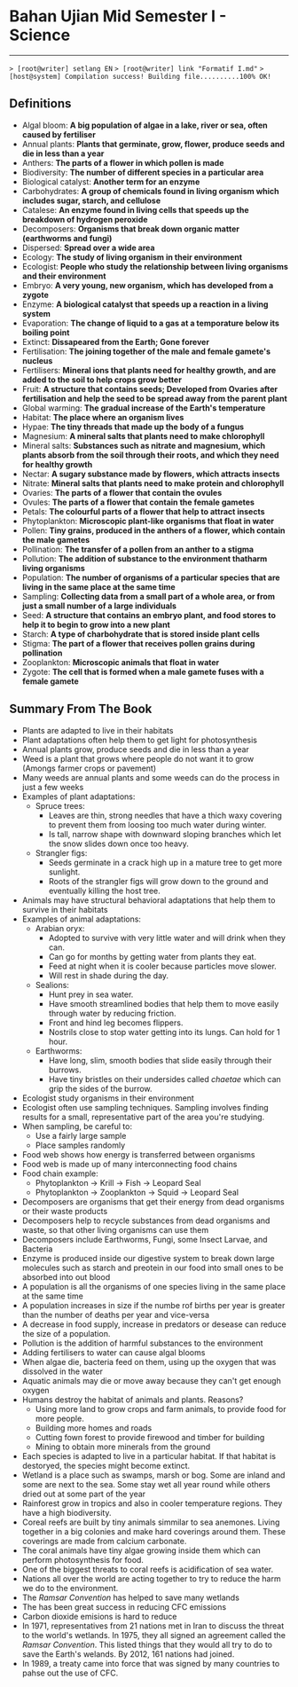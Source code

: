# Bahan Ujian Mid Semester I - Science
---
`> [root@writer] setlang EN`
`> [root@writer] link "Formatif I.md"`
`> [host@system] Compilation success! Building file..........100% OK!`

## Definitions
- Algal bloom: **A big population of algae in a lake, river or sea, often caused by fertiliser**
- Annual plants: **Plants that germinate, grow, flower, produce seeds and die in less than a year**
- Anthers: **The parts of a flower in which pollen is made**
- Biodiversity: **The number of different species in a particular area**
- Biological catalyst: **Another term for an enzyme**
- Carbohydrates: **A group of chemicals found in living organism which includes sugar, starch, and cellulose**
- Catalese: **An enzyme found in living cells that speeds up the breakdown of hydrogen peroxide**
- Decomposers: **Organisms that break down organic matter (earthworms and fungi)**
- Dispersed: **Spread over a wide area**
- Ecology: **The study of living organism in their environment**
- Ecologist: **People who study the relationship between living organisms and their environment**
- Embryo: **A very young, new organism, which has developed from a zygote**
- Enzyme: **A biological catalyst that speeds up a reaction in a living system**
- Evaporation: **The change of liquid to a gas at a temporature below its boiling point**
- Extinct: **Dissapeared from the Earth; Gone forever**
- Fertilisation: **The joining together of the male and female gamete's nucleus**
- Fertilisers: **Mineral ions that plants need for healthy growth, and are added to the soil to help crops grow better**
- Fruit: **A structure that contains seeds; Developed from Ovaries after fertilisation and help the seed to be spread away from the parent plant**
- Global warming: **The gradual increase of the Earth's temperature**
- Habitat: **The place where an organism lives**
- Hypae: **The tiny threads that made up the body of a fungus**
- Magnesium: **A mineral salts that plants need to make chlorophyll**
- Mineral salts: **Substances such as nitrate and magnesium, which plants absorb from the soil through their roots, and which they need for healthy growth**
- Nectar: **A sugary substance made by flowers, which attracts insects**
- Nitrate: **Mineral salts that plants need to make protein and chlorophyll**
- Ovaries: **The parts of a flower that contain the ovules**
- Ovules: **The parts of a flower that contain the female gametes**
- Petals: **The colourful parts of a flower that help to attract insects**
- Phytoplankton: **Microscopic plant-like organisms that float in water**
- Pollen: **Tiny grains, produced in the anthers of a flower, which contain the male gametes**
- Pollination: **The transfer of a pollen from an anther to a stigma**
- Pollution: **The addition of substance to the environment thatharm living organisms**
- Population: **The number of organisms of a particular species that are living in the same place at the same time**
- Sampling: **Collecting data from a small part of a whole area, or from just a small number of a large individuals**
- Seed: **A structure that contains an embryo plant, and food stores to help it to begin to grow into a new plant**
- Starch: **A type of charbohydrate that is stored inside plant cells**
- Stigma: **The part of a flower that receives pollen grains during pollination**
- Zooplankton: **Microscopic animals that float in water**
- Zygote: **The cell that is formed when a male gamete fuses with a female gamete**

## Summary From The Book
- Plants are adapted to live in their habitats
- Plant adaptations often help them to get light for photosynthesis
- Annual plants grow, produce seeds and die in less than a year
- Weed is a plant that grows where people do not want it to grow (Amongs farmer crops or pavement)
- Many weeds are annual plants and some weeds can do the process in just a few weeks
- Examples of plant adaptations: 
  - Spruce trees: 
    - Leaves are thin, strong needles that have a thich waxy covering to prevent them from loosing too much water during winter.
    - Is tall, narrow shape with downward sloping branches which let the snow slides down once too heavy.
  - Strangler figs:
    - Seeds germinate in a crack high up in a mature tree to get more sunlight.
    - Roots of the strangler figs will grow down to the ground and eventually killing the host tree.
- Animals may have structural behavioral adaptations that help them to survive in their habitats
- Examples of animal adaptations:
  - Arabian oryx: 
    - Adopted to survive with very little water and will drink when they can. 
    - Can go for months by getting water from plants they eat. 
    - Feed at night when it is cooler because particles move slower.
    - Will rest in shade during the day.
  - Sealions:
    - Hunt prey in sea water.
    - Have smooth streamlined bodies that help them to move easily through water by reducing friction.
    - Front and hind leg becomes flippers.
    - Nostrils close to stop water getting into its lungs. Can hold for 1 hour.
  - Earthworms:
    - Have long, slim, smooth bodies that slide easily through their burrows.
    - Have tiny bristles on their undersides called *chaetae* which can grip the sides of the burrow.
- Ecologist study organisms in their environment
- Ecologist often use sampling techniques. Sampling involves finding results for a small, representative part of the area you're studying.
- When sampling, be careful to:
  - Use a fairly large sample
  - Place samples randomly
- Food web shows how energy is transferred between organisms
- Food web is made up of many interconnecting food chains
- Food chain example:
  - Phytoplankton -> Krill -> Fish -> Leopard Seal
  - Phytoplankton -> Zooplankton -> Squid -> Leopard Seal
- Decomposers are organisms that get their energy from dead organisms or their waste products
- Decomposers help to recycle substances from dead organisms and waste, so that other living organisms can use them
- Decomposers include Earthworms, Fungi, some Insect Larvae, and Bacteria
- Enzyme is produced inside our digestive system to break down large molecules such as starch and preotein in our food into small ones to be absorbed into out blood
- A population is all the organisms of one species living in the same place at the same time
- A population increases in size if the numbe rof births per year is greater than the number of deaths per year and vice-versa
- A decrease in food supply, increase in predators or desease can reduce the size of a population.
- Pollution is the addition of harmful substances to the environment
- Adding fertilisers to water can cause algal blooms
- When algae die, bacteria feed on them, using up the oxygen that was dissolved in the water
- Aquatic animals may die or move away because they can't get enough oxygen
- Humans destroy the habitat of animals and plants. Reasons?
  - Using more land to grow crops and farm animals, to provide food for more people.
  - Building more homes and roads
  - Cutting fown forest to provide firewood and timber for building
  - Mining to obtain more minerals from the ground
- Each species is adapted to live in a particular habitat. If that habitat is destoryed, the species might become extinct.
- Wetland is a place such as swamps, marsh or bog. Some are inland and some are next to the sea. Some stay wet all year round while others dried out at some part of the year
- Rainforest grow in tropics and also in cooler temperature regions. They have a high biodiversity.
- Coreal reefs are built by tiny animals simmilar to sea anemones. Living together in a big colonies and make hard coverings around them. These coverings are made from calcium carbonate.
- The coral animals have tiny algae growing inside them which can perform photosynthesis for food.
- One of the biggest threats to coral reefs is acidification of sea water.
- Nations all over the world are acting together to try to reduce the harm we do to the environment.
- The *Ramsar Convention* has helped to save many wetlands
- The has been great success in reducing CFC emissions
- Carbon dioxide emisions is hard to reduce
- In 1971, representatives from 21 nations met in Iran to discuss the threat to the world's wetlands. In 1975, they all signed an agreement called the *Ramsar Convention*. This listed things that they would all try to do to save the Earth's welands. By 2012, 161 nations had joined.
- In 1989, a treaty came into force that was signed by many countries to pahse out the use of CFC.